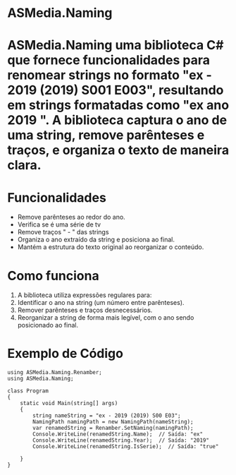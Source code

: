 # ASMedia.Naming

# ASMedia.Naming uma biblioteca C# que fornece funcionalidades para renomear strings no formato "ex - 2019 (2019) S001 E003", resultando em strings formatadas como "ex ano 2019 ". A biblioteca captura o ano de uma string, remove parênteses e traços, e organiza o texto de maneira clara.

# Funcionalidades
* Remove parênteses ao redor do ano.
* Verifica se é uma série de tv
* Remove traços " - " das strings
* Organiza o ano extraído da string e posiciona ao final.   
* Mantém a estrutura do texto original ao reorganizar o conteúdo.

# Como funciona

1. A biblioteca utiliza expressões regulares para:
2. Identificar o ano na string (um número entre parênteses).
3. Remover parênteses e traços desnecessários.
4. Reorganizar a string de forma mais legível, com o ano sendo posicionado ao final.



# Exemplo de Código

```
using ASMedia.Naming.Renamber;
using ASMedia.Naming;

class Program
{
    static void Main(string[] args)
    {
        string nameString = "ex - 2019 (2019) S00 E03";
        NamingPath namingPath = new NamingPath(nameString);
        var renamedString = Renamber.SetNaming(namingPath);
        Console.WriteLine(renamedString.Name);  // Saída: "ex"
        Console.WriteLine(renamedString.Year);  // Saída: "2019"
        Console.WriteLine(renamedString.IsSerie);  // Saída: "true"
        
    }
}

```


